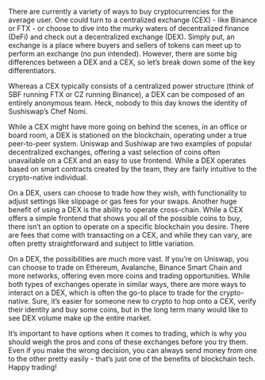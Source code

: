 There are currently a variety of ways to buy cryptocurrencies for the average user. One could turn to a centralized exchange (CEX) - like Binance or FTX - or choose to dive into the murky waters of decentralized finance (DeFi) and check out a decentralized exchange (DEX). Simply put, an exchange is a place where buyers and sellers of tokens can meet up to perform an exchange (no pun intended). However, there are some big differences between a DEX and a CEX, so let’s break down some of the key differentiators. 

Whereas a CEX typically consists of a centralized power structure (think of SBF running FTX or CZ running Binance), a DEX can be composed of an entirely anonymous team. Heck, nobody to this day knows the identity of Sushiswap’s Chef Nomi. 

While a CEX might have more going on behind the scenes, in an office or board room, a DEX is stationed on the blockchain, operating under a true peer-to-peer system. Uniswap and Sushiwap are two examples of popular decentralized exchanges, offering a vast selection of coins often unavailable on a CEX and an easy to use frontend. While a DEX operates based on smart contracts created by the team, they are fairly intuitive to the crypto-native individual.

On a DEX, users can choose to trade how they wish, with functionality to adjust settings like slippage or gas fees for your swaps. Another huge benefit of using a DEX is the ability to operate cross-chain. While a CEX offers a simple frontend that shows you all of the possible coins to buy, there isn’t an option to operate on a specific blockchain you desire. There are fees that come with transacting on a CEX, and while they can vary, are often pretty straightforward and subject to little variation. 

On a DEX, the possibilities are much more vast. If you’re on Uniswap, you can choose to trade on Ethereum, Avalanche, Binance Smart Chain and more networks, offering even more coins and trading opportunities. While both types of exchanges operate in similar  ways, there are more ways to interact on a DEX, which is often the go-to place to trade for the crypto-native. Sure, it’s easier for someone new to crypto to hop onto a CEX, verify their identity and buy some coins, but in the long term many would like to see DEX volume make up the entire market. 

It’s important to have options when it comes to trading, which is why you should weigh the pros and cons of these exchanges before you try them. Even if you make the wrong decision, you can always send money from one to the other pretty easily - that’s just one of the benefits of blockchain tech. Happy trading!
